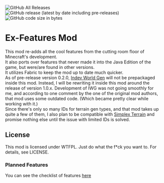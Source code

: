 ![GitHub All Releases](https://img.shields.io/github/downloads/halotroop2288/ex-features-mod/total?color=red)
![GitHub release (latest by date including pre-releases)](https://img.shields.io/github/v/release/halotroop2288/ex-features-mod?color=purple&include_prereleases&label=version)
![GitHub code size in bytes](https://img.shields.io/github/languages/code-size/halotroop2288/ex-features-mod?color=blue)

# Ex-Features Mod

This mod re-adds all the cool features from the cutting room floor of Minecraft's development.<br/>
It also ports over features that never made it into the Java Edition of the game, but were/are found in other versions.<br/>
It utilizes Fabric to keep the mod up to date much quicker. <br/>
As of pre-release version 0.2.0, [Indev World Gen](https://github.com/Amb0s/indev-world-gen) will not be prepackaged inside this mod.
Instead, I will be rewriting it inside this mod around the release of version 1.0.x. Development of IWG was not going smoothly for me,
and according to one comment by the one of the original mod authors, that mod uses some outdated code. (Which became pretty clear while working with it.)<br/>
Since there's only so many IDs for terrain gen types, and that mod takes up quite a few of them, I also plan to be compatible with 
[Simplex Terrain](https://github.com/SuperCoder7979/simplexterrain) and promise nothing else until the issue with limited IDs is solved.

## License

This mod is licensed under WTFPL.
Just do what the f*ck you want to. For details, see LICENSE.

### Planned Features

You can see the checklist of features [here](https://trello.com/b/rmQW76Am/ex-features-mod)